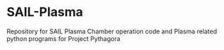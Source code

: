 # SAIL-Plasma
Repository for SAIL Plasma Chamber operation code and Plasma related python programs for Project Pythagora
